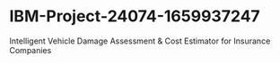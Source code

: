 # IBM-Project-24074-1659937247
Intelligent Vehicle Damage Assessment &amp; Cost Estimator for Insurance Companies
